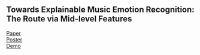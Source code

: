 


## Towards Explainable Music Emotion Recognition: The Route via Mid-level Features

[Paper](https://arxiv.org/abs/1907.03572)<br>
[Poster](#)<br>
[Demo](https://shreyanc.github.io/ismir_example.html)<br>
